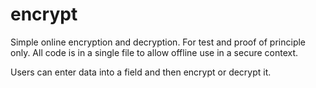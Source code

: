 # encrypt

Simple online encryption and decryption. For test and proof of principle only.
All code is in a single file to allow offline use in a secure context.

Users can enter data into a field and then encrypt or decrypt it.
